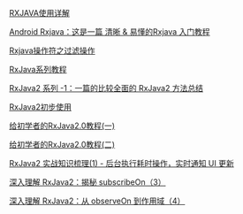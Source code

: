 [RXJAVA使用详解](https://blog.csdn.net/keep_moving12138/article/details/78465340)

[Android Rxjava：这是一篇 清晰 & 易懂的Rxjava 入门教程](https://www.jianshu.com/p/a406b94f3188)

[Rxjava操作符之过滤操作](https://blog.csdn.net/WernerZeiss/article/details/81085927)

[RxJava系列教程](https://www.jianshu.com/nb/14302692)

[RxJava2 系列 -1：一篇的比较全面的 RxJava2 方法总结](https://www.jianshu.com/p/823252f110b0)

[RxJava2初步使用](http://blog.csdn.net/wove55678/article/details/53034590)

[给初学者的RxJava2.0教程(一)](https://mp.weixin.qq.com/s/NN4ZUByb2iosFjFfhz7PYA)

[给初学者的RxJava2.0教程(二)](https://juejin.cn/post/6844903456365363207)

[RxJava2 实战知识梳理(1) - 后台执行耗时操作，实时通知 UI 更新](https://www.jianshu.com/p/c935d0860186)

[深入理解 RxJava2：揭秘 subscribeOn（3）](https://juejin.cn/post/6844903662196621326)

[深入理解 RxJava2：从 observeOn 到作用域（4）](https://juejin.cn/post/6844903665262657549)
[]()
[]()
[]()
[]()
[]()
[]()